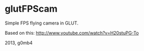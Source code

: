 glutFPScam
==========

Simple FPS flying camera in GLUT.

Based on this: http://www.youtube.com/watch?v=H20stuPG-To

 2013, g0mb4
